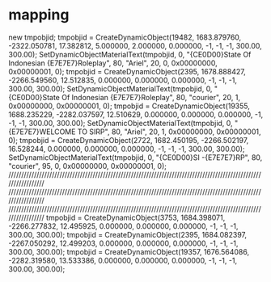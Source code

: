 # mapping
new tmpobjid; tmpobjid = CreateDynamicObject(19482, 1683.879760, -2322.050781, 17.382812, 5.000000, 2.000000, 0.000000, -1, -1, -1, 300.00, 300.00);  SetDynamicObjectMaterialText(tmpobjid, 0, "{CE0D00}State Of Indonesian {E7E7E7}Roleplay", 80, "Ariel", 20, 0, 0x00000000, 0x00000001, 0); tmpobjid = CreateDynamicObject(2395, 1678.888427, -2266.549560, 12.512835, 0.000000, 0.000000, 0.000000, -1, -1, -1, 300.00, 300.00);  SetDynamicObjectMaterialText(tmpobjid, 0, "{CE0D00}State Of Indonesian {E7E7E7}Roleplay", 80, "courier", 20, 1, 0x00000000, 0x00000001, 0); tmpobjid = CreateDynamicObject(19355, 1688.235229, -2282.037597, 12.510629, 0.000000, 0.000000, 0.000000, -1, -1, -1, 300.00, 300.00);  SetDynamicObjectMaterialText(tmpobjid, 0, "{E7E7E7}WELCOME TO SIRP", 80, "Ariel", 20, 1, 0x00000000, 0x00000001, 0); tmpobjid = CreateDynamicObject(2722, 1682.450195, -2266.502197, 16.528244, 0.000000, 0.000000, 0.000000, -1, -1, -1, 300.00, 300.00);  SetDynamicObjectMaterialText(tmpobjid, 0, "{CE0D00}SI -{E7E7E7}RP", 80, "courier", 95, 0, 0x00000000, 0x00000001, 0); ///////////////////////////////////////////////////////////////////////////////////////////////////////////////// ///////////////////////////////////////////////////////////////////////////////////////////////////////////////// ///////////////////////////////////////////////////////////////////////////////////////////////////////////////// tmpobjid = CreateDynamicObject(3753, 1684.398071, -2266.277832, 12.495925, 0.000000, 0.000000, 0.000000, -1, -1, -1, 300.00, 300.00);  tmpobjid = CreateDynamicObject(2395, 1684.082397, -2267.050292, 12.499203, 0.000000, 0.000000, 0.000000, -1, -1, -1, 300.00, 300.00);  tmpobjid = CreateDynamicObject(19357, 1676.564086, -2282.319580, 13.533386, 0.000000, 0.000000, 0.000000, -1, -1, -1, 300.00, 300.00); 
